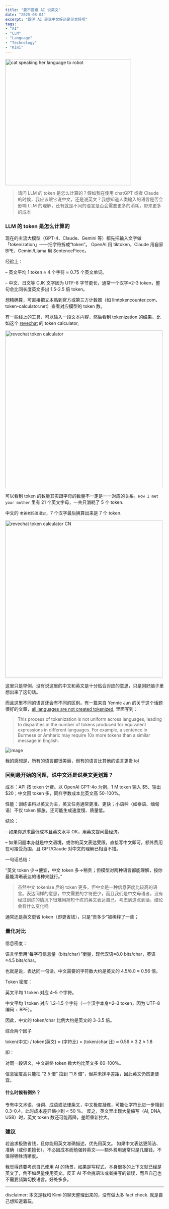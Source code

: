 ```yaml
---
title: "要不要跟 AI 说英文"
date: "2025-08-04"
excerpt: "跟洋 AI 是说中文好还是英文好呢"
tags:
- "AI"
- "LLM"
- "Language"
- "Technology"
- "Kimi"
---
```


<img src="https://tvax1.sinaimg.cn/large/9fbe0bc0gy1i427ybw60tj20sg0sgnhl.jpg" alt="cat speaking her language to robot" width="400" />

> 请问 LLM 的 token 是怎么计算的？假如我在使用 chatGPT 或者 Claude 的时候，我应该跟它说中文，还是说英文？我想知道人类输入的语言是否会影响 LLM 的理解，还有就是不同的语言是否会需要更多的消耗，带来更多的成本 

### LLM 的 token 是怎么计算的
现在的主流大模型（GPT-4、Claude、Gemini 等）都先把输入文字做「tokenization」——把字符拆成“token”。
OpenAI 用 tiktoken，Claude 用自家 BPE，Gemini/Llama 用 SentencePiece。


经验上：

– 英文平均 1 token ≈ 4 个字符 ≈ 0.75 个英文单词。

– 中文、日文等 CJK 文字因为 UTF-8 字节更长，通常一个汉字≈2-3 token，整句会比同长度英文多出 1.5-2.5 倍 token。

想精确算，可直接把文本贴到官方或第三方计数器（如 llmtokencounter.com、token-calculator.net）查看对应模型的 token 数。

有一些线上的工具，可以输入一段文本内容，然后看到 tokenization 的结果。比如这个 [revechat](https://www.revechat.com/token-calculator/) 的 token calculator,

<img src="https://tvax3.sinaimg.cn/large/9fbe0bc0gy1i426xidrrbj20pq0togpg.jpg" alt="revechat token calculator" width="500" />

可以看到 token 的数量其实跟字母的数量不一定是一一对应的关系。`How I met your mother` 里有 21 个英文字母，一共只消耗了 5 个 token. 

中文的 `老爸老妈浪漫史`，7 个汉字最后换算出来是 7 个 token. 

<img src="https://tvax4.sinaimg.cn/large/9fbe0bc0gy1i4270ys47wj20oe0tutcr.jpg" alt="revechat token calculator CN" width="500" />


这里只是举例，没有说这里的中文和英文是十分贴合对应的意思，只是刚好脑子里想出来了这句话。

而且这里不同的语言还会有不同的区别。有一篇来自 Yennie Jun 的关于这个话题很好的文章，[all languages are not created tokenized](https://www.artfish.ai/p/all-languages-are-not-created-tokenized), 里面写到：

> This process of tokenization is not uniform across languages, leading to disparities in the number of tokens produced for equivalent expressions in different languages. For example, a sentence in Burmese or Amharic may require 10x more tokens than a similar message in English.

![image](https://tvax3.sinaimg.cn/large/9fbe0bc0gy1i4278yn7imj20s60be0v9.jpg)

我的感想是，所有的语言都很美丽，但有的语言比其他的语言更贵 lol

### 回到最开始的问题，说中文还是说英文更划算？


成本：API 按 token 计费。以 OpenAI GPT-4o 为例，1 M token 输入 $5、输出 $20；中文因 token 多，同样字数成本比英文高 50-100%。

性能：训练语料以英文为主，英文任务通常更准、更快；小语种（如泰语、缅甸语）不仅 token 膨胀，还可能生成速度慢、质量低。

结论：

– 如果你追求最低成本且英文水平 OK，用英文提问最经济。

– 如果问题本身就是中文语境，或你的英文表达受限，直接写中文即可，额外费用在可接受范围，且 GPT/Claude 对中文的理解已相当不错。

一句话总结：

“英文 token 少→便宜，中文 token 多→稍贵；但模型对两种语言都能理解，按你最能清晰表达的语种来就行。”

> 虽然中文 tokenise 后的 token 更多，但中文是一种信息密度比较高的语言。表达同样的意思，中文需要的字符更少，而且我们是中文母语者，没有经过训练的情况下很难用简短干练的英文表达自己。考虑到这点到话，结论会有什么变化吗

通常还是英文更省 token（即更省钱），只是“贵多少”被稀释了一些；

### 量化对比

信息密度：

语言学里用“每字符信息量（bits/char）”衡量，现代汉语≈8.0 bits/char，英语≈4.5 bits/char。

也就是说，表达同一句话，中文需要的字符数大约是英文的 4.5/8.0 ≈ 0.56 倍。

Token 密度：

英文平均 1 token 对应 4–5 个字符。

中文平均 1 token 对应 1.2–1.5 个字符（一个汉字本身≈2–3 token，因为 UTF-8 编码 + BPE）。

因此，中文的 token/char 比例大约是英文的 3–3.5 倍。

综合两个因子

token(中文) / token(英文) ≈ (字符比) × (token/char 比) ≈ 0.56 × 3.2 ≈ 1.8

即：

对同一段语义，中文最终 token 数大约比英文多 60–100%。

信息密度高只能把 “2.5 倍” 拉到 “1.8 倍”，但并未抹平差距，因此英文仍然更便宜。

#### 什么时候有例外？

专有中文术语、诗词、成语或法律条文，中文极度凝练，可能让字符比进一步降到 0.3–0.4，此时成本差异缩小到 &lt; 50 %。
反之，英文里出现大量缩写（AI, DNA, USB）时，英文 token 数还可能再降，差距重新拉大。

### 建议

若追求极致省钱，且你能用英文准确描述，优先用英文。
如果中文表达更简洁、准确（或你更擅长），不必因成本而勉强转英文——额外费用通常只是几厘钱，不值得牺牲清晰度。

我觉得还要考虑自己使用 AI 的场景，如果是写程式，本身很多的上下文就已经是英文了，倒不如尽量使用英文。反正 AI 不会挑语法或者拼写的错误，而且自己也不需要频繁切换语言。好处多多。 


---

disclaimer: 本文是我和 Kimi 的聊天整理出来的，没有做太多 fact check. 就是自己想知道着玩。

